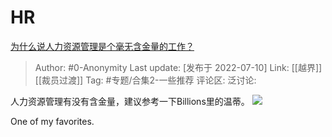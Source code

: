 # HR
[为什么说人力资源管理是个毫无含金量的工作？](https://www.zhihu.com/question/331983271/answer/2566790595)

> Author: #0-Anonymity
> Last update: [发布于 2022-07-10]
> Link: [[越界]] [[裁员过渡]]
> Tag: #专题/合集2-一些推荐
> 评论区:
> 泛讨论:

人力资源管理有没有含金量，建议参考一下Billions里的温蒂。
![](https://picx.zhimg.com/50/v2-2915ffba0d674ef40b4255eba04ecbbd_720w.jpg?source=1940ef5c)

One of my favorites.
